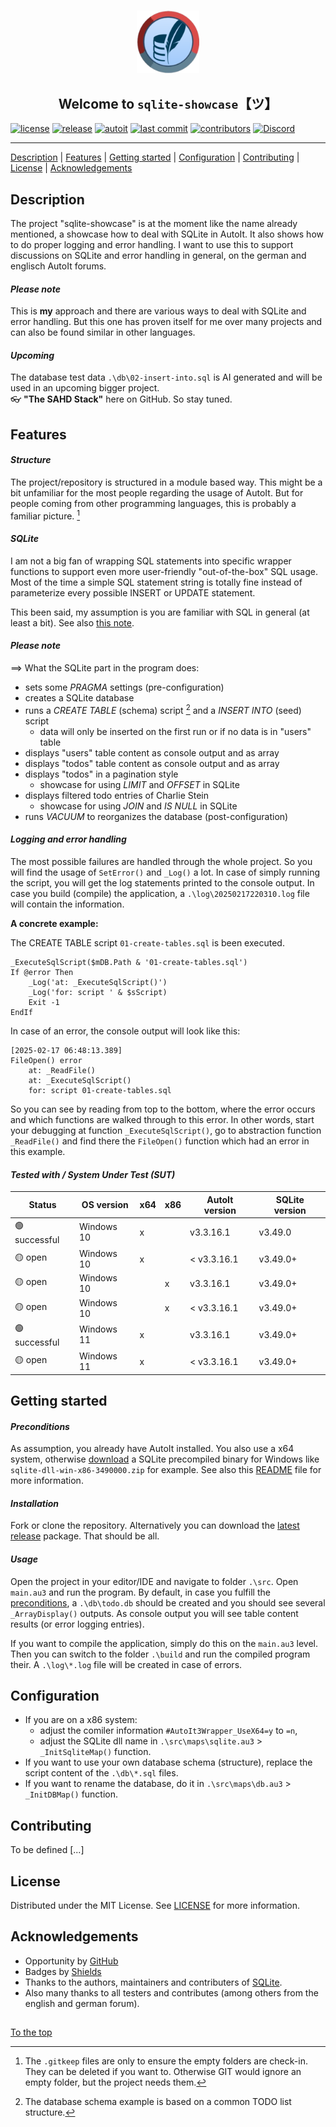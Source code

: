 #####

<p align="center">
    <img src="assets/images/logo.png" width="100" />
    <h2 align="center">Welcome to <code>sqlite-showcase</code>【ツ】</h2>
</p>

[![license](https://img.shields.io/badge/license-MIT-indianred.svg?style=flat-square&logo=spdx&logoColor=white)](https://github.com/sven-seyfert/sqlite-showcase/blob/main/LICENSE.md)
[![release](https://img.shields.io/github/release/sven-seyfert/sqlite-showcase.svg?color=slateblue&style=flat-square&logo=github)](https://github.com/sven-seyfert/sqlite-showcase/releases/latest)
[![autoit](https://img.shields.io/badge/lang-AutoIt-lightskyblue.svg?style=flat-square&logo=autodesk&logoColor=white)]()
[![last commit](https://img.shields.io/github/last-commit/sven-seyfert/sqlite-showcase.svg?color=darkgoldenrod&style=flat-square&logo=github)](https://github.com/sven-seyfert/sqlite-showcase/commits/main)
[![contributors](https://img.shields.io/github/contributors/sven-seyfert/sqlite-showcase.svg?color=darkolivegreen&style=flat-square&logo=github)](https://github.com/sven-seyfert/sqlite-showcase/graphs/contributors)
[![Discord](https://img.shields.io/badge/Discord-AutoIt_Community_Projects-%235865F2.svg?style=flat-square&logo=discord&logoColor=white)](https://discord.gg/5DWTpZK3QN)

---

[Description](#description) | [Features](#features) | [Getting started](#getting-started) | [Configuration](#configuration) | [Contributing](#contributing) | [License](#license) | [Acknowledgements](#acknowledgements)

## Description

The project "sqlite-showcase" is at the moment like the name already mentioned, a showcase how to deal with SQLite in AutoIt. It also shows how to do proper logging and error handling. I want to use this to support discussions on SQLite and error handling in general, on the german and englisch AutoIt forums.

#### *Please note*

This is **my** approach and there are various ways to deal with SQLite and error handling. But this one has proven itself for me over many projects and can also be found similar in other languages.

#### *Upcoming*

The database test data `.\db\02-insert-into.sql` is AI generated and will be used in an upcoming bigger project.<br>
👓 **"The SAHD Stack"** here on GitHub. So stay tuned.

## Features

#### *Structure*

The project/repository is structured in a module based way. This might be a bit unfamiliar for the most people regarding the usage of AutoIt. But for people coming from other programming languages, this is probably a familiar picture. [^1]

[^1]: The `.gitkeep` files are only to ensure the empty folders are check-in. They can be deleted if you want to. Otherwise GIT would ignore an empty folder, but the project needs them.

#### *SQLite*

I am not a big fan of wrapping SQL statements into specific wrapper functions to support even more user-friendly "out-of-the-box" SQL usage. Most of the time a simple SQL statement string is totally fine instead of parameterize every possible INSERT or UPDATE statement.

This been said, my assumption is you are familiar with SQL in general (at least a bit). See also [this note](#please-note).

#### *Please note*

==> What the SQLite part in the program does:

- sets some *PRAGMA* settings (pre-configuration)
- creates a SQLite database
- runs a *CREATE TABLE* (schema) script [^2] and a *INSERT INTO* (seed) script
  - data will only be inserted on the first run or if no data is in "users" table
- displays "users" table content as console output and as array
- displays "todos" table content as console output and as array
- displays "todos" in a pagination style
  - showcase for using *LIMIT* and *OFFSET* in SQLite
- displays filtered todo entries of Charlie Stein
  - showcase for using *JOIN* and *IS NULL* in SQLite
- runs *VACUUM* to reorganizes the database (post-configuration)

[^2]: The database schema example is based on a common TODO list structure.

#### *Logging and error handling*

The most possible failures are handled through the whole project. So you will find the usage of `SetError()` and `_Log()` a lot. In case of simply running the script, you will get the log statements printed to the console output. In case you build (compile) the application, a `.\log\20250217220310.log` file will contain the information.

**A concrete example:**

The CREATE TABLE script `01-create-tables.sql` is been executed.

``` autoit
_ExecuteSqlScript($mDB.Path & '01-create-tables.sql')
If @error Then
    _Log('at: _ExecuteSqlScript()')
    _Log('for: script ' & $sScript)
    Exit -1
EndIf
```

In case of an error, the console output will look like this:

``` log
[2025-02-17 06:48:13.389]
FileOpen() error
	at: _ReadFile()
	at: _ExecuteSqlScript()
	for: script 01-create-tables.sql
```

So you can see by reading from top to the bottom, where the error occurs and which functions are walked through to this error. In other words, start your debugging at function `_ExecuteSqlScript()`, go to abstraction function `_ReadFile()` and find there the `FileOpen()` function which had an error in this example.

#### *Tested with / System Under Test (SUT)*

| Status        | OS version | x64 | x86 | AutoIt version | SQLite version |
| ---           | ---        | --- | --- | ---            | ---            |
| 🟢 successful | Windows 10 | x   |     | v3.3.16.1      | v3.49.0        |
| 🟡 open       | Windows 10 | x   |     | < v3.3.16.1    | v3.49.0+       |
| 🟡 open       | Windows 10 |     | x   | v3.3.16.1      | v3.49.0+       |
| 🟡 open       | Windows 10 |     | x   | < v3.3.16.1    | v3.49.0+       |
| 🟢 successful | Windows 11 | x   |     | v3.3.16.1      | v3.49.0+       |
| 🟡 open       | Windows 11 | x   |     | < v3.3.16.1    | v3.49.0+       |

## Getting started

#### *Preconditions*

As assumption, you already have AutoIt installed. You also use a x64 system, otherwise [download](https://www.sqlite.org/download.html) a SQLite precompiled binary for Windows like `sqlite-dll-win-x86-3490000.zip` for example. See also this [README](https://github.com/sven-seyfert/sqlite-showcase/blob/main/lib/sqlite/README.md) file for more information.

#### *Installation*

Fork or clone the repository. Alternatively you can download the [latest release](https://github.com/sven-seyfert/sqlite-showcase/releases/latest) package. That should be all.

#### *Usage*

Open the project in your editor/IDE and navigate to folder `.\src`. Open `main.au3` and run the program. By default, in case you fulfill the [preconditions](#preconditions), a `.\db\todo.db` should be created and you should see several `_ArrayDisplay()` outputs. As console output you will see table content results (or error logging entries).

If you want to compile the application, simply do this on the `main.au3` level. Then you can switch to the folder `.\build` and run the compiled program their. A `.\log\*.log` file will be created in case of errors.

## Configuration

- If you are on a x86 system:
  - adjust the comiler information `#AutoIt3Wrapper_UseX64=y` to `=n`,
  - adjust the SQLite dll name in `.\src\maps\sqlite.au3` > `_InitSqliteMap()` function.
- If you want to use your own database schema (structure), replace the script content of the `.\db\*.sql` files.
- If you want to rename the database, do it in `.\src\maps\db.au3` > `_InitDBMap()` function.

## Contributing

To be defined [...]

## License

Distributed under the MIT License. See [LICENSE](https://github.com/sven-seyfert/sqlite-showcase/blob/main/LICENSE.md) for more information.

## Acknowledgements

- Opportunity by [GitHub](https://github.com)
- Badges by [Shields](https://shields.io)
- Thanks to the authors, maintainers and contributers of [SQLite](https://www.sqlite.org/copyright.html).
- Also many thanks to all testers and contributes (among others from the english and german forum).

##

[To the top](#)
